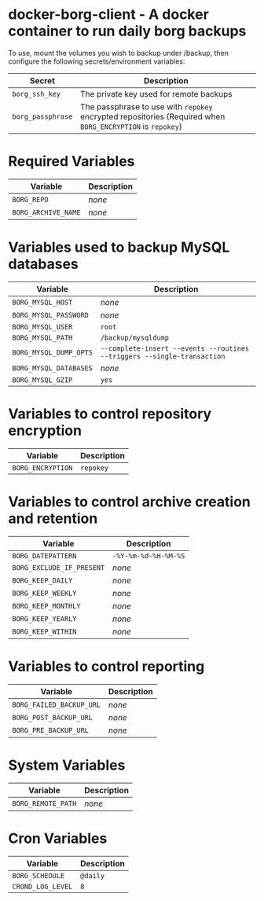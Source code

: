# docker-borg-client - A docker container to run daily borg backups

To use, mount the volumes you wish to backup under /backup, then configure the following secrets/environment variables:

|Secret|Description|
|---|---|
|`borg_ssh_key`|The private key used for remote backups|
|`borg_passphrase`|The passphrase to use with `repokey` encrypted repositories (Required when `BORG_ENCRYPTION` is `repokey`)|

Required Variables
==================
|Variable|Description|
|---|---|
|`BORG_REPO`|_none_|The target borg repository where archives will be stored|
|`BORG_ARCHIVE_NAME`|_none_|The base name to use when creating an archive|

Variables used to backup MySQL databases
========================================
|Variable|Description|
|---|---|
|`BORG_MYSQL_HOST`|_none_|The MySQL host to connect to. (Required)|
|`BORG_MYSQL_PASSWORD`|_none_|The password used to connect to MySQL. (Required)|
|`BORG_MYSQL_USER`|`root`|The user used to connect to MySQL.|
|`BORG_MYSQL_PATH`|`/backup/mysqldump`|The path where mysqldump files should be stored.|
|`BORG_MYSQL_DUMP_OPTS`|`--complete-insert --events --routines --triggers --single-transaction`|Options passed to mysqldump.|
|`BORG_MYSQL_DATABASES`|_none_|If set, the databases to dump.  If unset, all databases except `mysql`, `information_schema`, and `performance_schema` will be dumped.|
|`BORG_MYSQL_GZIP`|`yes`|If set to `no`, database dumps will not be compressed.|

Variables to control repository encryption
==========================================
|Variable|Description|
|---|---|
|`BORG_ENCRYPTION`|`repokey`|The encryption type to use (`repokey`, `keyfile`, `authenticated`)|

Variables to control archive creation and retention
===================================================
|Variable|Description|
|---|---|
|`BORG_DATEPATTERN`|`-%Y-%m-%d-%H-%M-%S`|The `date` pattern suffix to use when creating archives|
|`BORG_EXCLUDE_IF_PRESENT`|_none_|If set, exclude directories that contain the specified file|
|`BORG_KEEP_DAILY`|_none_|The number of daily backups to keep when pruning|
|`BORG_KEEP_WEEKLY`|_none_|The number of weekly backups to keep when pruning|
|`BORG_KEEP_MONTHLY`|_none_|The number of monthly backups to keep when pruning|
|`BORG_KEEP_YEARLY`|_none_|The number of yearly backups to keep when pruning|
|`BORG_KEEP_WITHIN`|_none_|Keep all archives within this time interval|

Variables to control reporting
==============================
|Variable|Description|
|---|---|
|`BORG_FAILED_BACKUP_URL`|_none_|If set, a url to request when the backup fails|
|`BORG_POST_BACKUP_URL`|_none_|If set, a url to request when the backup is complete|
|`BORG_PRE_BACKUP_URL`|_none_|If set, a url to request when the backup script begins|

System Variables
================
|Variable|Description|
|---|---|
|`BORG_REMOTE_PATH`|_none_|If set, the path to the borg executable on the server|

Cron Variables
==============
|Variable|Description|
|---|---|
|`BORG_SCHEDULE`|`@daily`|A cron schedule expression to determine when to run the backup|
|`CROND_LOG_LEVEL`|`8`|The log level to use for crond in the container|
